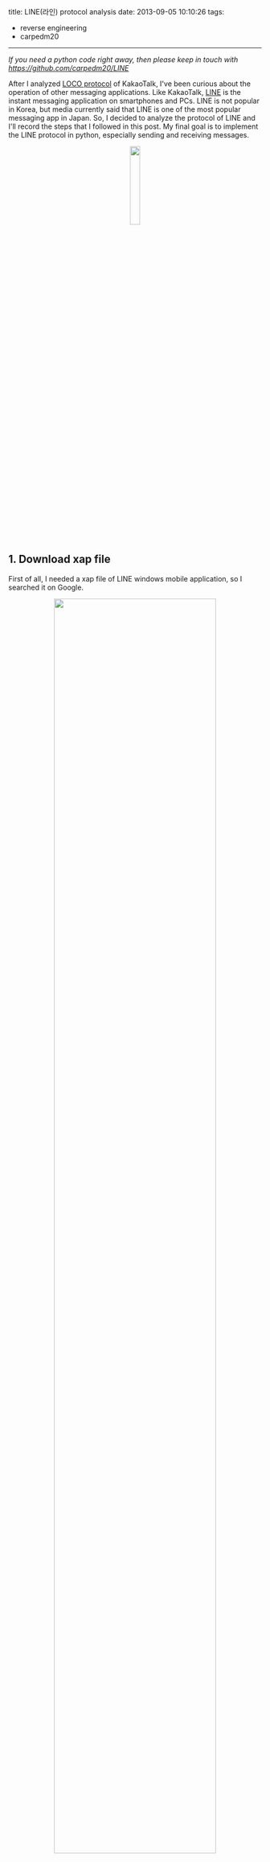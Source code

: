 title: LINE(라인) protocol analysis
date: 2013-09-05 10:10:26
tags:
- reverse engineering
- carpedm20
---
*If you need a python code right away, then please keep in touch with https://github.com/carpedm20/LINE*

After I analyzed [LOCO protocol](http://carpedm20.blogspot.kr/2013/08/python-wrapper-for-loco-protocol.html) of KakaoTalk, I've been curious about the operation of other messaging applications. Like KakaoTalk, [LINE](http://line.naver.jp/) is the instant messaging application on smartphones and PCs. LINE is not popular in Korea, but media currently said that LINE is one of the most popular messaging app in Japan. So, I decided to analyze the protocol of LINE and I'll record the steps that I followed in this post. My final goal is to implement the LINE protocol in python, especially sending and receiving messages.

<p align="center"> <img src="/img/line1.jpg" style="width: 20%;"/> </p>

## 1. Download xap file

First of all, I needed a xap file of LINE windows mobile application, so I searched it on Google.

<p align="center"> <img src="/img/line2.png" style="width: 80%;"/> </p>

Finally, I found the old version of LINE xap file (version : 1.7.0.71). The latest version of windows LINE application is [2.7.0.155](http://www.windowsphone.com/en-us/store/app/line/a18daaa9-9a1c-4064-91dd-794644cd88e7).

## 2. Unzip xap file

<p align="center"> <img src="/img/line3.png" style="width: 80%;"/> </p>

The first thing that attracted me was 'Line.dll' file and I guessed it may have core functions for the chat protocol. And also, I could see 'Thrift.dll' which is the library for [Thrift framework](http://thrift.apache.org/). After I searched Google for a moment, I found that Thrift is an open source project for cross-language service built by [Apache](http://apache.org/).

Now, I knew LINE uses Thrift library for network communication, which is not their own protocol, so I thought it might be easy to implement LINE chat system (compare to LOCO protocol).


## 3. Packet Analysis

Before I did the static analysis, I used [Windows mobile phone emulator](https://www.microsoft.com/en-us/download/details.aspx?id=43719) for the packet analysis. Of course, the network between application and server was encrypted using `https`. There were some packets which seem to be TCP protocol but I focused on the HTTP communication. After looked over the packet, I used [.Net reflector](http://www.red-gate.com/products/dotnet-development/reflector/) to see the real decompiled source code of applications.

<p align="center"> <img src="/img/line4.png" style="width: 80%;"/> </p>

I searched `https` as a string, changed them to `http`, and re-zipped the `xap` file. At this point, I found out that the DNS of main server for chat communication was `gm.line.naver.jp`. Especially, `gm.line.naver.jp/S3` is used for authorization and chat service for LINE.

    http://gm.line.naver.jp/api/v3/TalkService.do for talkSession

Then, I could see the plain chat communication between server and client in the packets.

<p align="center"> <img src="/img/line5.png" style="width: 80%;"/> </p>

I'm not sure that HTTP is LINE's main protocol, because LOCO protocol of KakaoTalk used their own packet structure which was encrypted with AES. As you can see, LINE doesn't encrypt any messages, so I can see the **plain message from packet**. Also, `X-Line-Access`, which was included in the header, seems like a session key, so I was wonder whether the previous session can be used for communication or not. So I quickly wrote a dirty python code which send the exactly same packet to the server...

```python
#!/usr/bin/python
# -*- coding: utf-8 -*-
__author__ = 'carpedm20'

import urllib2

def send():
    url = 'http://gm.line.naver.jp/S3'

    headers = {
        'POST' : '/S3',
        'X-Line-Application' : 'WINPHONE.1.7.0.71.WindowsPhone.7.10.7720',
        'Referer' : 'file:///Applications/Install/???/Install/',
        'Accept-Encoding' : 'identity',
        'Content-Type' : 'application/x-thrift',
        'Accept' : 'application/x-thrift',
        'X-Line-Access' : '???',
        'Connection' : 'Keep-Alive',
        'User-Agent' : 'WindowsPhone 1.7.0.71',
        'HOST' : 'gm.line.naver.jp',
        'Cache-Control' : 'no-cache'
    }

    data='\x80\x01\x00\x01\x00\x00\x00\x0b\x73\x65\x6e\x64\x4d\x65' + \
         '\x73\x73\x61\x67\x65\x00\x00\x00\x00\x08\x00\x01\x00\x00' + \
         '\x00\x00\x0c\x00\x02\x0b\x00\x02\x00\x00\x00\x21\x75\x30' + \
         '\x33\x39\x61\x31\x64\x39\x62\x33\x34\x35\x37\x61\x64\x39' + \
         '\x39\x35\x61\x66\x36\x36\x62\x34\x64\x64\x64\x30\x38\x30' + \
         '\x65\x36\x38\x0b\x00\x0a\x00\x00\x00\x06\x51\x77\x65\x71' + \
         '\x77\x65\x02\x00\x0e\x00\x00\x00'

    request = urllib2.Request(url, data, headers)
    response = urllib2.urlopen(request)

    print "[*] Result "
    data = response.read()
    print data
    #data = json.loads(data ,encoding='utf-8')

if __name__ == '__main__':
    send()
```

It worked pretty well!

<p align="center"> <img src="/img/line6.png" style="width: 80%;"/> </p>

Author: [carpedm20](http://carpedm20.github.io/)
